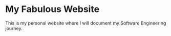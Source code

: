 # My Fabulous Website
This is my personal website where I will document my Software Engineering journey.
